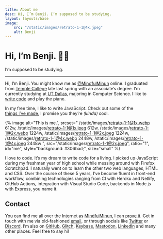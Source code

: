 ```yaml
---
title: About me
desc: Hi, I’m Benji. I’m supposed to be studying.
layout: layouts/base
image:
    src: "/static/images/retrato-1-1@4x.jpeg"
    alt: Benji
---
```


# Hi, I’m Benji. 👋🏽

I’m supposed to be studying.

---

<section id="intro">

Hi, I’m Benji. You might know me as [@MindfulMinun][Twitter] online. I graduated from [Temple&nbsp;College][templejc] late last spring with an associate’s degree. I’m currently studying at [UT&nbsp;Dallas][utd], majoring in Computer&nbsp;Science. I like to [write&nbsp;code](/p/) and play the piano.

In my free time, I like to write JavaScript. Check out some of the <a href="/p/" class="callout-text">things&nbsp;I’ve&nbsp;made</a>, I promise you they’re *(kinda)* cool.

</section>

{% image
    alt="This is me.",
    srcset="
        /static/images/retrato-1-1@1x.webp 612w,
        /static/images/retrato-1-1@1x.jpeg 612w,
        /static/images/retrato-1-1@2x.webp 1224w,
        /static/images/retrato-1-1@2x.jpeg 1224w,
        /static/images/retrato-1-1@4x.webp 2448w,
        /static/images/retrato-1-1@4x.jpeg 2448w
    ",
    src="/static/images/retrato-1-1@2x.jpeg",
    ratio="1",
    id="me",
    style="background: #306bad;",
    size="small"
%}

<section id="code">

I love to code. It’s my dream to write code for a living. I picked up JavaScript during my freshman year of high school while messing around with Firefox Scratchpad. I naturally went on to learn the other two web languages, HTML and CSS. Over the course of these 5 years, I’ve become fluent in front-end workflow, combining technologies ranging from CI with Heroku and Netlify, GitHub Actions, integration with Visual&nbsp;Studio Code, backends in Node.js with Express, you name it.

</section>
<section id="contact">

## Contact

You can find me all over the Internet as [MindfulMinun][Twitter], I can [prove it][Keybase]. Get in touch with me via old-fashioned [email], or through socials like [Twitter] or [Discord]. I’m also on [GitHub], [Glitch], [Keybase], [Mastodon], [LinkedIn] and many other places. Feel free to say hi!

</section>

[email]: mailto:benji@benjic.xyz
[Twitter]: https://twitter.com/MindfulMinun
[GitHub]: https://github.com/MindfulMinun
[Glitch]: https://glitch.com/@MindfulMinun
[Keybase]: https://keybase.io/mindfulminun
[Discord]: https://discord.com/users/182536071064715264
[Mastodon]: https://mastodon.social/@mindfulminun
[LinkedIn]: https://www.linkedin.com/in/benji-cerda/
[templejc]: https://templejc.edu
[utd]: https://utdallas.edu
